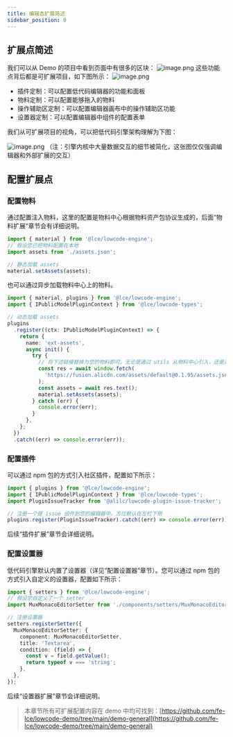 ```yaml
---
title: 编辑态扩展简述
sidebar_position: 0
---
```


## 扩展点简述

我们可以从 Demo 的项目中看到页面中有很多的区块：
![image.png](https://img.alicdn.com/imgextra/i3/O1CN01WkdvNi1TamxZblYFA_!!6000000002399-2-tps-3840-2160.png)
这些功能点背后都是可扩展项目，如下图所示：
![image.png](https://img.alicdn.com/imgextra/i3/O1CN01wZLOzm24hmnMTwXdF_!!6000000007423-2-tps-3838-1914.png)

- 插件定制：可以配置低代码编辑器的功能和面板
- 物料定制：可以配置能够拖入的物料
- 操作辅助区定制：可以配置编辑器画布中的操作辅助区功能
- 设置器定制：可以配置编辑器中组件的配置表单

我们从可扩展项目的视角，可以把低代码引擎架构理解为下图：

![image.png](https://img.alicdn.com/imgextra/i3/O1CN01fhZ3Q11hwE7RwSq7g_!!6000000004341-2-tps-3840-2160.png)
（注：引擎内核中大量数据交互的细节被简化，这张图仅仅强调编辑器和外部扩展的交互）

## 配置扩展点

### 配置物料

通过配置注入物料，这里的配置是物料中心根据物料资产包协议生成的，后面“物料扩展”章节会有详细说明。

```typescript
import { material } from '@lce/lowcode-engine';
// 假设您已把物料配置在本地
import assets from './assets.json';

// 静态加载 assets
material.setAssets(assets);
```

也可以通过异步加载物料中心上的物料。

```typescript
import { material, plugins } from '@lce/lowcode-engine';
import { IPublicModelPluginContext } from '@lce/lowcode-types';

// 动态加载 assets
plugins
  .register((ctx: IPublicModelPluginContext) => {
    return {
      name: 'ext-assets',
      async init() {
        try {
          // 将下述链接替换为您的物料即可。无论是通过 utils 从物料中心引入，还是通过其他途径如直接引入物料描述
          const res = await window.fetch(
            'https://fusion.alicdn.com/assets/default@0.1.95/assets.json',
          );
          const assets = await res.text();
          material.setAssets(assets);
        } catch (err) {
          console.error(err);
        }
      },
    };
  })
  .catch((err) => console.error(err));
```

### 配置插件

可以通过 npm 包的方式引入社区插件，配置如下所示：

```typescript
import { plugins } from '@lce/lowcode-engine';
import { IPublicModelPluginContext } from '@lce/lowcode-types';
import PluginIssueTracker from '@alilc/lowcode-plugin-issue-tracker';

// 注册一个提 issue 组件到您的编辑器中，方位默认在左栏下侧
plugins.register(PluginIssueTracker).catch((err) => console.error(err));
```

后续“插件扩展”章节会详细说明。

### 配置设置器

低代码引擎默认内置了设置器（详见“配置设置器”章节）。您可以通过 npm 包的方式引入自定义的设置器，配置如下所示：

```typescript
import { setters } from '@lce/lowcode-engine';
// 假设您自定义了一个 setter
import MuxMonacoEditorSetter from './components/setters/MuxMonacoEditorSetter';

// 注册设置器
setters.registerSetter({
  MuxMonacoEditorSetter: {
    component: MuxMonacoEditorSetter,
    title: 'Textarea',
    condition: (field) => {
      const v = field.getValue();
      return typeof v === 'string';
    },
  },
});
```

后续“设置器扩展”章节会详细说明。

> 本章节所有可扩展配置内容在 demo 中均可找到：[https://github.com/fe-lce/lowcode-demo/tree/main/demo-general](https://github.com/fe-lce/lowcode-demo/tree/main/demo-general)
